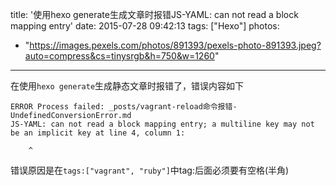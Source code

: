 title: '使用hexo generate生成文章时报错JS-YAML: can not read a block mapping entry'
date: 2015-07-28 09:42:13
tags: ["Hexo"]
photos:
  - "https://images.pexels.com/photos/891393/pexels-photo-891393.jpeg?auto=compress&cs=tinysrgb&h=750&w=1260"
---

在使用`hexo generate`生成静态文章时报错了，错误内容如下

```
ERROR Process failed: _posts/vagrant-reload命令报错-UndefinedConversionError.md
JS-YAML: can not read a block mapping entry; a multiline key may not be an implicit key at line 4, column 1:

    ^
```

错误原因是在`tags:["vagrant", "ruby"]`中tag:后面必须要有空格(半角)
